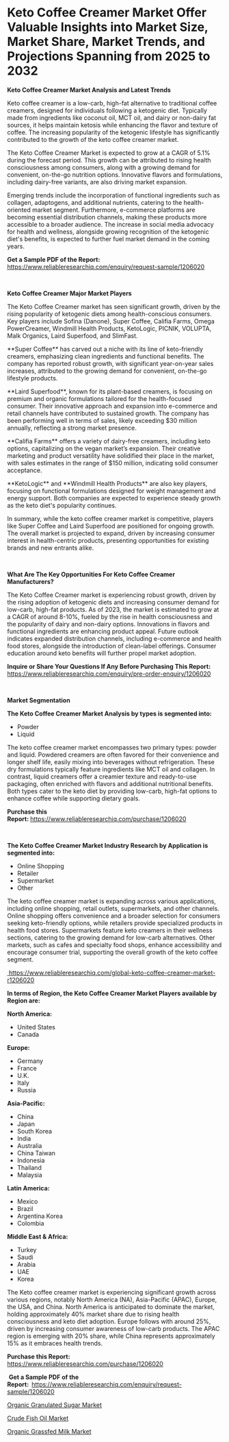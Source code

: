 <p><h1>Keto Coffee Creamer Market Offer Valuable Insights into Market Size, Market Share, Market Trends, and Projections Spanning from 2025 to 2032</h1></p><p><strong>Keto Coffee Creamer Market Analysis and Latest Trends</strong></p>
<p><p>Keto coffee creamer is a low-carb, high-fat alternative to traditional coffee creamers, designed for individuals following a ketogenic diet. Typically made from ingredients like coconut oil, MCT oil, and dairy or non-dairy fat sources, it helps maintain ketosis while enhancing the flavor and texture of coffee. The increasing popularity of the ketogenic lifestyle has significantly contributed to the growth of the keto coffee creamer market.</p><p>The Keto Coffee Creamer Market is expected to grow at a CAGR of 5.1% during the forecast period. This growth can be attributed to rising health consciousness among consumers, along with a growing demand for convenient, on-the-go nutrition options. Innovative flavors and formulations, including dairy-free variants, are also driving market expansion. </p><p>Emerging trends include the incorporation of functional ingredients such as collagen, adaptogens, and additional nutrients, catering to the health-oriented market segment. Furthermore, e-commerce platforms are becoming essential distribution channels, making these products more accessible to a broader audience. The increase in social media advocacy for health and wellness, alongside growing recognition of the ketogenic diet's benefits, is expected to further fuel market demand in the coming years.</p></p>
<p><strong>Get a Sample PDF of the Report:&nbsp;</strong> <a href="https://www.reliableresearchiq.com/enquiry/request-sample/1206020?utm_campaign=1140&utm_medium=2&utm_source=Github&utm_content=ia&utm_term=14022025&utm_id=keto-coffee-creamer">https://www.reliableresearchiq.com/enquiry/request-sample/1206020</a></p>
<p>&nbsp;</p>
<p><strong>Keto Coffee Creamer Major Market Players</strong></p>
<p><p>The Keto Coffee Creamer market has seen significant growth, driven by the rising popularity of ketogenic diets among health-conscious consumers. Key players include Sofina (Danone), Super Coffee, Califia Farms, Omega PowerCreamer, Windmill Health Products, KetoLogic, PICNIK, VOLUPTA, Malk Organics, Laird Superfood, and SlimFast.</p><p>**Super Coffee** has carved out a niche with its line of keto-friendly creamers, emphasizing clean ingredients and functional benefits. The company has reported robust growth, with significant year-on-year sales increases, attributed to the growing demand for convenient, on-the-go lifestyle products.</p><p>**Laird Superfood**, known for its plant-based creamers, is focusing on premium and organic formulations tailored for the health-focused consumer. Their innovative approach and expansion into e-commerce and retail channels have contributed to sustained growth. The company has been performing well in terms of sales, likely exceeding $30 million annually, reflecting a strong market presence.</p><p>**Califia Farms** offers a variety of dairy-free creamers, including keto options, capitalizing on the vegan market’s expansion. Their creative marketing and product versatility have solidified their place in the market, with sales estimates in the range of $150 million, indicating solid consumer acceptance.</p><p>**KetoLogic** and **Windmill Health Products** are also key players, focusing on functional formulations designed for weight management and energy support. Both companies are expected to experience steady growth as the keto diet's popularity continues.</p><p>In summary, while the keto coffee creamer market is competitive, players like Super Coffee and Laird Superfood are positioned for ongoing growth. The overall market is projected to expand, driven by increasing consumer interest in health-centric products, presenting opportunities for existing brands and new entrants alike.</p></p>
<p>&nbsp;</p>
<p><strong>What Are The Key Opportunities For Keto Coffee Creamer Manufacturers?</strong></p>
<p><p>The Keto Coffee Creamer market is experiencing robust growth, driven by the rising adoption of ketogenic diets and increasing consumer demand for low-carb, high-fat products. As of 2023, the market is estimated to grow at a CAGR of around 8-10%, fueled by the rise in health consciousness and the popularity of dairy and non-dairy options. Innovations in flavors and functional ingredients are enhancing product appeal. Future outlook indicates expanded distribution channels, including e-commerce and health food stores, alongside the introduction of clean-label offerings. Consumer education around keto benefits will further propel market adoption.</p></p>
<p><strong>Inquire or Share Your Questions If Any Before Purchasing This Report:</strong> <a href="https://www.reliableresearchiq.com/enquiry/pre-order-enquiry/1206020?utm_campaign=1140&utm_medium=2&utm_source=Github&utm_content=ia&utm_term=14022025&utm_id=keto-coffee-creamer">https://www.reliableresearchiq.com/enquiry/pre-order-enquiry/1206020</a></p>
<p>&nbsp;</p>
<p><strong>Market Segmentation</strong></p>
<p><strong>The Keto Coffee Creamer Market Analysis by types is segmented into:</strong></p>
<p><ul><li>Powder</li><li>Liquid</li></ul></p>
<p><p>The keto coffee creamer market encompasses two primary types: powder and liquid. Powdered creamers are often favored for their convenience and longer shelf life, easily mixing into beverages without refrigeration. These dry formulations typically feature ingredients like MCT oil and collagen. In contrast, liquid creamers offer a creamier texture and ready-to-use packaging, often enriched with flavors and additional nutritional benefits. Both types cater to the keto diet by providing low-carb, high-fat options to enhance coffee while supporting dietary goals.</p></p>
<p><strong>Purchase this Report:&nbsp;</strong><a href="https://www.reliableresearchiq.com/purchase/1206020?utm_campaign=1140&utm_medium=2&utm_source=Github&utm_content=ia&utm_term=14022025&utm_id=keto-coffee-creamer">https://www.reliableresearchiq.com/purchase/1206020</a></p>
<p>&nbsp;</p>
<p><strong>The Keto Coffee Creamer Market Industry Research by Application is segmented into:</strong></p>
<p><ul><li>Online Shopping</li><li>Retailer</li><li>Supermarket</li><li>Other</li></ul></p>
<p><p>The keto coffee creamer market is expanding across various applications, including online shopping, retail outlets, supermarkets, and other channels. Online shopping offers convenience and a broader selection for consumers seeking keto-friendly options, while retailers provide specialized products in health food stores. Supermarkets feature keto creamers in their wellness sections, catering to the growing demand for low-carb alternatives. Other markets, such as cafes and specialty food shops, enhance accessibility and encourage consumer trial, supporting the overall growth of the keto coffee segment.</p></p>
<p><a href="https://www.reliableresearchiq.com/global-keto-coffee-creamer-market-r1206020?utm_campaign=1140&utm_medium=2&utm_source=Github&utm_content=ia&utm_term=14022025&utm_id=keto-coffee-creamer">&nbsp;https://www.reliableresearchiq.com/global-keto-coffee-creamer-market-r1206020</a></p>
<p><strong>In terms of Region, the Keto Coffee Creamer Market Players available by Region are:</strong></p>
<p>
    <p> <strong> North America: </strong>
        <ul>
            <li>United States</li>
            <li>Canada</li>
        </ul>
        </p> 
    <p> <strong> Europe: </strong>
        <ul>
            <li>Germany</li>
            <li>France</li>
            <li>U.K.</li>
            <li>Italy</li>
            <li>Russia</li>
        </ul>
        </p> 
    <p> <strong> Asia-Pacific: </strong>
        <ul>
            <li>China</li>
            <li>Japan</li>
            <li>South Korea</li>
            <li>India</li>
            <li>Australia</li>
            <li>China Taiwan</li>
            <li>Indonesia</li>
            <li>Thailand</li>
            <li>Malaysia</li>
        </ul>
        </p> 
    <p> <strong> Latin America: </strong>
        <ul>
            <li>Mexico</li>
            <li>Brazil</li>
            <li>Argentina Korea</li>
            <li>Colombia</li>
        </ul>
        </p> 
    <p> <strong> Middle East & Africa: </strong>
        <ul>
            <li>Turkey</li>
            <li>Saudi</li>
            <li>Arabia</li>
            <li>UAE</li>
            <li>Korea</li>
        </ul>
    </p>
    </p>
<p><p>The Keto coffee creamer market is experiencing significant growth across various regions, notably North America (NA), Asia-Pacific (APAC), Europe, the USA, and China. North America is anticipated to dominate the market, holding approximately 40% market share due to rising health consciousness and keto diet adoption. Europe follows with around 25%, driven by increasing consumer awareness of low-carb products. The APAC region is emerging with 20% share, while China represents approximately 15% as it embraces health trends.</p></p>
<p><strong>Purchase this Report: </strong><a href="https://www.reliableresearchiq.com/purchase/1206020?utm_campaign=1140&utm_medium=2&utm_source=Github&utm_content=ia&utm_term=14022025&utm_id=keto-coffee-creamer">https://www.reliableresearchiq.com/purchase/1206020</a></p>
<p>&nbsp;<strong>Get a Sample PDF of the Report:&nbsp;&nbsp;</strong><a href="https://www.reliableresearchiq.com/enquiry/request-sample/1206020?utm_campaign=1140&utm_medium=2&utm_source=Github&utm_content=ia&utm_term=14022025&utm_id=keto-coffee-creamer">https://www.reliableresearchiq.com/enquiry/request-sample/1206020</a></p>
<p><strong></strong></p>
<p><p><a href="https://github.com/rotencohen7j/Market-Research-Report-List-1/blob/main/organic-granulated-sugar-market.md?utm_campaign=1140&utm_medium=2&utm_source=Github&utm_content=ia&utm_term=14022025&utm_id=keto-coffee-creamer">Organic Granulated Sugar Market</a></p><p><a href="https://github.com/dibesnayee/Market-Research-Report-List-1/blob/main/crude-fish-oil-market.md?utm_campaign=1140&utm_medium=2&utm_source=Github&utm_content=ia&utm_term=14022025&utm_id=keto-coffee-creamer">Crude Fish Oil Market</a></p><p><a href="https://github.com/samraaysheg0/Market-Research-Report-List-1/blob/main/organic-grassfed-milk-market.md?utm_campaign=1140&utm_medium=2&utm_source=Github&utm_content=ia&utm_term=14022025&utm_id=keto-coffee-creamer">Organic Grassfed Milk Market</a></p></p>